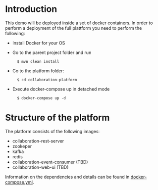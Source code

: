 # Introduction

This demo will be deployed inside a set of docker containers. In order to perform a deployment of the
full plattform you need to perform the following:

- Install Docker for your OS
- Go to the parent project folder and run

        $ mvn clean install

- Go to the platform folder:

        $ cd collaboration-platform

- Execute docker-compose up in detached mode

        $ docker-compose up -d

# Structure of the platform

The platform consists of the following images:
- collaboration-rest-server
- zookeper
- kafka
- redis
- collaboration-event-consumer (TBD)
- collaboration-web-ui (TBD)

Information on the dependencies and details can be found in [docker-compose.yml](docker-compose.yml).
